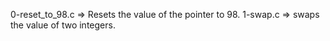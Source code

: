 0-reset_to_98.c => Resets the value of the pointer to 98.
1-swap.c => swaps the value of two integers.

